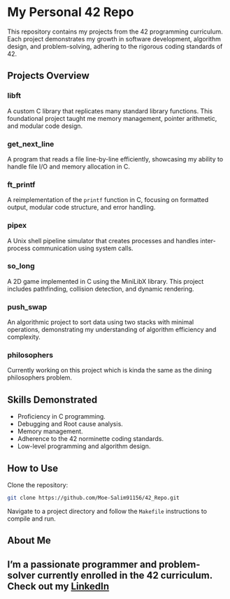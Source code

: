 # My Personal 42 Repo  

This repository contains my projects from the 42 programming curriculum. Each project demonstrates my growth in software development, algorithm design, and problem-solving, adhering to the rigorous coding standards of 42.  

## Projects Overview  

### **libft**  
A custom C library that replicates many standard library functions. This foundational project taught me memory management, pointer arithmetic, and modular code design.  

### **get_next_line**  
A program that reads a file line-by-line efficiently, showcasing my ability to handle file I/O and memory allocation in C.  

### **ft_printf**  
A reimplementation of the `printf` function in C, focusing on formatted output, modular code structure, and error handling.  

### **pipex**  
A Unix shell pipeline simulator that creates processes and handles inter-process communication using system calls.  

### **so_long**  
A 2D game implemented in C using the MiniLibX library. This project includes pathfinding, collision detection, and dynamic rendering.  

### **push_swap**  
An algorithmic project to sort data using two stacks with minimal operations, demonstrating my understanding of algorithm efficiency and complexity.  

### **philosophers**  
Currently working on this project which is kinda the same as the dining philosophers problem.
## Skills Demonstrated  
- Proficiency in C programming.
- Debugging and Root cause analysis.
- Memory management.
- Adherence to the 42 norminette coding standards.  
- Low-level programming and algorithm design.

## How to Use  
Clone the repository:  
```bash  
git clone https://github.com/Moe-Salim91156/42_Repo.git  
```  
Navigate to a project directory and follow the `Makefile` instructions to compile and run.  

## About Me  
I’m a passionate programmer and problem-solver currently enrolled in the 42 curriculum. Check out my [LinkedIn](https://www.linkedin.com/in/mohammad-salim-4142432a0/)
-----
